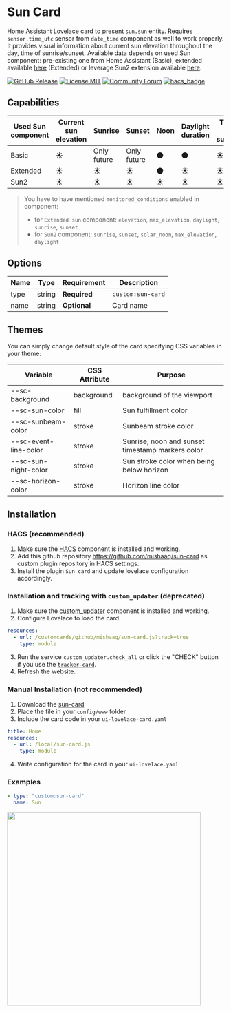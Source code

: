# Sun Card

Home Assistant Lovelace card to present `sun.sun` entity. Requires `sensor.time_utc` sensor from `date_time` component as well to work properly.
It provides visual information about current sun elevation throughout the day, time of sunrise/sunset. Available data depends on used Sun component: pre-existing one from Home Assistant (Basic), extended available [here](https://github.com/pnbruckner/homeassistant-config/blob/master/docs/sun.md) (Extended) or leverage Sun2 extension available [here](https://github.com/pnbruckner/ha-sun2).

[![GitHub Release][releases-shield]][releases]
[![License MIT][license-shield]](LICENSE.md)
[![Community Forum][forum-shield]](https://community.home-assistant.io/t/lovelace-sun-card/109489)
[![hacs_badge](https://img.shields.io/badge/HACS-Custom-orange.svg?style=for-the-badge)](https://github.com/custom-components/hacs)

## Capabilities

| Used Sun component | Current sun elevation | Sunrise     | Sunset      | Noon       | Daylight duration | Time to sunset |
| ------------------ | --------------------- | ----------- | ----------- | ---------- | ----------------- | -------------- |
| Basic              | :sunny:               | Only future | Only future | :new_moon: | :new_moon:        | :sunny:        |
| Extended           | :sunny:               | :sunny:     | :sunny:     | :new_moon: | :sunny:           | :sunny:        |
| Sun2               | :sunny:               | :sunny:     | :sunny:     | :sunny:    | :sunny:           | :sunny:        |

> You have to have mentioned `monitored_conditions` enabled in component:
> * for `Extended sun` component: `elevation`, `max_elevation`, `daylight`, `sunrise`, `sunset`
> * for `Sun2` component: `sunrise`, `sunset`, `solar_noon`, `max_elevation`, `daylight`

## Options

| Name | Type   | Requirement  | Description       |
| ---- | ------ | ------------ | ----------------- |
| type | string | **Required** | `custom:sun-card` |
| name | string | **Optional** | Card name         |

## Themes

You can simply change default style of the card specifying CSS variables in your theme:

| Variable              | CSS Attribute | Purpose                                          |
| --------------------- | ------------- | ------------------------------------------------ |
| --sc-background       | background    | background of the viewport                       |
| --sc-sun-color        | fill          | Sun fulfillment color                            |
| --sc-sunbeam-color    | stroke        | Sunbeam stroke color                             |
| --sc-event-line-color | stroke        | Sunrise, noon and sunset timestamp markers color |
| --sc-sun-night-color  | stroke        | Sun stroke color when being below horizon        |
| --sc-horizon-color    | stroke        | Horizon line color                               |

## Installation

### HACS (recommended)

1. Make sure the [HACS](https://github.com/custom-components/hacs) component is installed and working.
2. Add this github repository https://github.com/mishaaq/sun-card as custom plugin repository in HACS settings.
3. Install the plugin `Sun card` and update lovelace configuration accordingly.

### Installation and tracking with `custom_updater` (deprecated)

1. Make sure the [custom_updater](https://github.com/custom-components/custom_updater) component is installed and working.
2. Configure Lovelace to load the card.

```yaml
resources:
  - url: /customcards/github/mishaaq/sun-card.js?track=true
    type: module
```

3. Run the service `custom_updater.check_all` or click the "CHECK" button if you use the [`tracker-card`](https://github.com/custom-cards/tracker-card).
4. Refresh the website.

### Manual Installation (not recommended)

1. Download the [sun-card](https://github.com/mishaaq/sun-card/releases/download/v2.1/sun-card.js)
2. Place the file in your `config/www` folder
3. Include the card code in your `ui-lovelace-card.yaml`

```yaml
title: Home
resources:
  - url: /local/sun-card.js
    type: module
```

4. Write configuration for the card in your `ui-lovelace.yaml`

### Examples

```yaml
- type: "custom:sun-card"
  name: Sun
```

<img src="https://raw.githubusercontent.com/mishaaq/sun-card/master/images/showcase.png" width="450px"/>

[forum-shield]: https://img.shields.io/badge/community-forum-brightgreen.svg?style=for-the-badge
[forum]: https://community.home-assistant.io/c/projects/frontend
[license-shield]: https://img.shields.io/github/license/mishaaq/sun-card.svg?style=for-the-badge
[releases-shield]: https://img.shields.io/github/release/mishaaq/sun-card.svg?style=for-the-badge
[releases]: https://github.com/mishaaq/sun-card/releases
